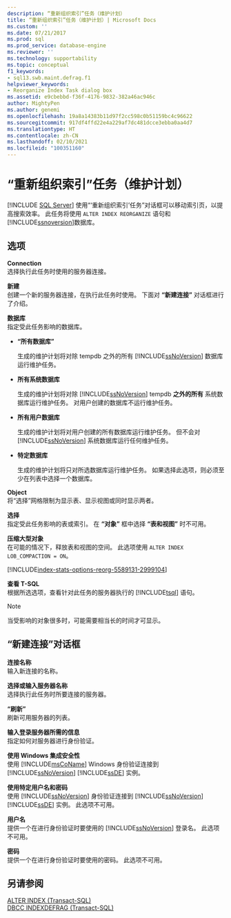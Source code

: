 ```yaml
---
description: “重新组织索引”任务（维护计划）
title: “重新组织索引”任务（维护计划）| Microsoft Docs
ms.custom: ''
ms.date: 07/21/2017
ms.prod: sql
ms.prod_service: database-engine
ms.reviewer: ''
ms.technology: supportability
ms.topic: conceptual
f1_keywords:
- sql13.swb.maint.defrag.f1
helpviewer_keywords:
- Reorganize Index Task dialog box
ms.assetid: e9cbebbd-f36f-4176-9832-382a46ac946c
author: MightyPen
ms.author: genemi
ms.openlocfilehash: 19a8a14383b11d97f2cc598c0b51159bc4c96622
ms.sourcegitcommit: 917df4ffd22e4a229af7dc481dcce3ebba0aa4d7
ms.translationtype: HT
ms.contentlocale: zh-CN
ms.lasthandoff: 02/10/2021
ms.locfileid: "100351160"
---
```

# <a name="reorganize-index-task-maintenance-plan"></a>“重新组织索引”任务（维护计划）
 [!INCLUDE [SQL Server](../../includes/applies-to-version/sqlserver.md)]
  使用“‘重新组织索引’任务”对话框可以移动索引页，以提高搜索效率。 此任务将使用 `ALTER INDEX REORGANIZE` 语句和 [!INCLUDE[ssnoversion](../../includes/ssnoversion-md.md)]数据库。  
  
## <a name="options"></a>选项  
 **Connection**  
 选择执行此任务时使用的服务器连接。  
  
 **新建**  
 创建一个新的服务器连接，在执行此任务时使用。 下面对 **“新建连接”** 对话框进行了介绍。  
  
 **数据库**  
 指定受此任务影响的数据库。  
  
-   **“所有数据库”**  
  
     生成的维护计划将对除 tempdb 之外的所有 [!INCLUDE[ssNoVersion](../../includes/ssnoversion-md.md)] 数据库运行维护任务。  
  
-   **所有系统数据库**  
  
     生成的维护计划将对除 [!INCLUDE[ssNoVersion](../../includes/ssnoversion-md.md)] tempdb **之外的所有** 系统数据库运行维护任务。 对用户创建的数据库不运行维护任务。  
  
-   **所有用户数据库**  
  
     生成的维护计划将对用户创建的所有数据库运行维护任务。 但不会对 [!INCLUDE[ssNoVersion](../../includes/ssnoversion-md.md)] 系统数据库运行任何维护任务。  
  
-   **特定数据库**  
  
     生成的维护计划将只对所选数据库运行维护任务。 如果选择此选项，则必须至少在列表中选择一个数据库。  
  
 **Object**  
 将“选择”网格限制为显示表、显示视图或同时显示两者。  
  
 **选择**  
 指定受此任务影响的表或索引。 在 **“对象”** 框中选择 **“表和视图”** 时不可用。  
  
 **压缩大型对象**  
 在可能的情况下，释放表和视图的空间。 此选项使用 `ALTER INDEX LOB_COMPACTION = ON`。  


[!INCLUDE[index-stats-options-reorg-5589131-2999104](../../includes/paragraph-content/index-stats-options-reorganize-maintenance-plan-include.md)]

  
 **查看 T-SQL**  
 根据所选选项，查看针对此任务的服务器执行的 [!INCLUDE[tsql](../../includes/tsql-md.md)] 语句。  
  
> [!NOTE]  
>  当受影响的对象很多时，可能需要相当长的时间才可显示。  

  
## <a name="new-connection-dialog-box"></a>“新建连接”对话框  
 **连接名称**  
 输入新连接的名称。  
  
 **选择或输入服务器名称**  
 选择执行此任务时所要连接的服务器。  
  
 **“刷新”**  
 刷新可用服务器的列表。  
  
 **输入登录服务器所需的信息**  
 指定如何对服务器进行身份验证。  
  
 **使用 Windows 集成安全性**  
 使用 [!INCLUDE[msCoName](../../includes/msconame-md.md)] Windows 身份验证连接到 [!INCLUDE[ssNoVersion](../../includes/ssnoversion-md.md)] [!INCLUDE[ssDE](../../includes/ssde-md.md)] 实例。  
  
 **使用特定用户名和密码**  
 使用 [!INCLUDE[ssNoVersion](../../includes/ssnoversion-md.md)] 身份验证连接到 [!INCLUDE[ssNoVersion](../../includes/ssnoversion-md.md)] [!INCLUDE[ssDE](../../includes/ssde-md.md)] 实例。 此选项不可用。  
  
 **用户名**  
 提供一个在进行身份验证时要使用的 [!INCLUDE[ssNoVersion](../../includes/ssnoversion-md.md)] 登录名。 此选项不可用。  
  
 **密码**  
 提供一个在进行身份验证时要使用的密码。 此选项不可用。  
  
## <a name="see-also"></a>另请参阅  
 [ALTER INDEX (Transact-SQL)](../../t-sql/statements/alter-index-transact-sql.md)   
 [DBCC INDEXDEFRAG (Transact-SQL)](../../t-sql/database-console-commands/dbcc-indexdefrag-transact-sql.md)  
  
  
